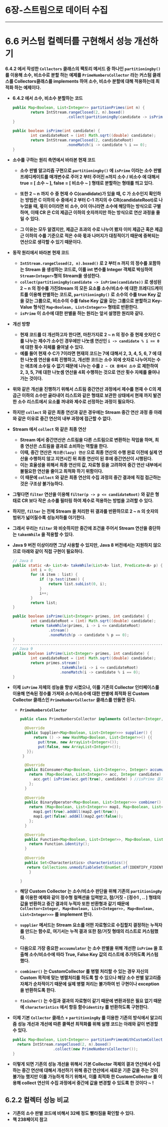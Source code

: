 # **6장-스트림으로 데이터 수집**

---


# **6.6 커스텀 컬렉터를 구현해서 성능 개선하기**

**6.4.2  에서 작성한 `Collectors` 클래스의 팩토리 메서드 중 하나인 `partitioningby()` 를 이용해 소수, 비소수로 분할 하는 예제를 `PrimeNumbersCollector` 라는 커스텀 클래스를 Collectors클래스를 implements 하여 소수, 비소수 분할에 대해 적용하는데 최적화 하는 예제이다.**

- **6.4.2 에서 소수, 비소수 분할하는 코드**
    
    ```java
    public Map<Boolean, List<Integer>> partitionPrimes(int n) {
            return IntStream.rangeClosed(2, n).boxed()
                            .collect(partitioningBy(candidate -> isPrime(candidate)));
    }
        
    public boolean isPrime(int candidate) {
            int candidateRoot = (int) Math.sqrt((double) candidate);
            return IntStream.rangeClosed(2, candidateRoot)
                            .noneMatch(i -> candidate % i == 0);
    }
    ```
    
- **소수를 구하는 원리 측면에서 바라본 현재 코드**
    - **소수 판별 알고리즘 구현으로 `partitioningby()` 에 `isPrime` 이라는 소수 판별 프레디케이트를 매개변수로 주어 2 부터 주어진 n까지 소수 / 비소수 에 대해서 true = [ 소수 ~  ], false = [ 비소수 ~ ] 형태로 분할하는 형태를 띄고 있다.**
    
    - **또한 2 ~ n 까지 수 중 현재 수 C(candidate)가 있을 때, C 가 소수인지 확인하는 방법은 C 이하의 수 중에서 2 부터 C-1 까지의 수 CR(candidateRoot)로 나누었을 때, 몫이 0이라면 비 소수, 0이 아니라면 소수에 해당하는 방식으로 구별하며, 이때 CR 은 C의 제곱근 이하의 숫자까지만 하는 방식으로 연산 과정을 줄일 수 있다.**
    - **그 이유는 모두 알겠지만, 제곱근 초과의 수로 나누어 봤자 이미 제곱근 혹은 제곱근 이하의 수를 기준으로 적은 수와 몫과 나머지가 대칭적이기 때문에 중복되는 연산으로 생각할 수 있기 때문이다.**
 

- **동작 원리에서 바라본 현재 코드**
    - **`IntStream.rangeClosed(2, n).boxed()` 로 2 부터 n 까지 의 정수를 포함하는 Stream 을 생성하는 코드로, 이를 int 변수를 Integer 객체로 박싱하여 `Stream<Integer>`형의 Stream을 생성한다.**
    - **`collect(partitioningBy(candidate -> isPrime(candidate))` 로 생성된 2 ~ n 의 정수를 가진Stream<Integer> 의 모든 요소를 소수/비소수 에 대한 프레디드케이트를 이용해 판별하는 코드로, `partitioningBy()` 로 소수의 수를 true Key 값을 갖는 그룹으로, 비소수의 수를 false Key 값을 갖는 그룹으로 분할하고 Key-Value 형식인 `Map<Boolean, List<Integer>>` 형태로 반환한다.**
    - **`isPrime` 이 소수에 대한 판별을 하는 원리는 앞서 설명한 원리와 같다.**

    
- **개선 방향**
    - **현재 코드를 더 개선하고자 한다면, 마찬가지로 2 ~ n 의 정수 중 현재 숫자인 C 를 나누는 제수가 소수인 경우에만 나눗셈 연산인 `i -> candidate % i == 0` 에 대한 횟수 자체를 줄여낼 수 있다.**
    - **예를 들어 현재 수 C가 7이라면 현재의 코드는 7에 대해서 2, 3, 4, 5, 6, 7 에 대한 나눗셈 연산을 6회 진행하고, 개선한 코드는 소수 외에 숫자로 나누어지는 수는 애초에 소수일 수 없기 때문에 나누는 수를 `2 ~ CR 중에서 소수` 로 제한하여 2, 3, 5, 7에 대한 나눗셈 연산을 4회 수행하는 것으로 연산 횟수 자체를 줄여나가는 것이다.**
    
- **위와 같은 개선을 진행하기 위해서 스트림 중간연산 과정에서 제수를 현재 수 C의 제곱근 이하의 소수만 골라내어 리스트와 같은 형태로 보관한 상태에서 현재 까지 발견한 소수 리스트에서 요소를 꺼내와 제수로 선정하는 과정이 필요하다.**
- **하지만 `collect` 와 같은 최종 연산과 같은 경우에는 Stream 중간 연산 과정 중 아래와 같은 이유로 중간 연산의 내부 과정에 접근할 수 없다.**


- **Stream 에서 `collect` 와 같은 최종 연산**
    - **Stream 에서 중간연산은 스트림을 다른 스트림으로 변환하는 작업을 하며, 최종 연산은 스트림을 결과로 소비하는 역할을 한다.**
    - **이때, 중간 연산은 `게으른(lazy) 연산` 으로 최종 연산의 수행 완료 이전에 실제 연산을 수행하지 않고 지연시킨 뒤 최종 연산이 된 후에 중간연산이 시행된다.**
    - **이는 효율성을 위해서 최종 연산의 값, 자료형 등을 고려하여 중간 연산 내부에서 불필요한 연산을 줄이고 최적화 하기 위함이다.**
    - **이 때문에 `collect` 와 같은 최종 연산의 수집 과정의 중간 결과에 직접 접근하는 것은 구조상 불가능하다.**


- **그렇다면 `filter` 연산을 이용해 `filter(p -> p <= candidateRoot)` 와 같은 형태로 CR 보다 작은 소수를 필터링 하여 제수로 적용하는 방법을 고려할 수 있다.**
- **하지만, `filter` 는 전체 Stream 을 처리한 뒤 결과를 반환하므로 2 ~ n 의 숫자의 범위가 넓어질수록 성능저하를 야기한다.**


- **그래서 우리는 `filter` 와 비슷하지만 중간에 조건을 주어서 Stream 연산을 중단하는 `takenWhile` 을 적용할 수 있다.**
- **Java 9 버전 이상이라면 그냥 사용할 수 있지만, Java 8 버전에서는 지원하지 않으므로 아래와 같이 직접 구현이 필요하다.**

    
    ```java
    // Java 8
    public static <A> List<A> takeWhile(List<A> list, Predicate<A> p) {
            int i = 0;
            for (A item : list) {
                if (!p.test(item)) {
                    return list.subList(0, i);
                }
                i++;
            }
            return list;
    }
    
    public boolean isPrime(List<Integer> primes, int candidate) {
            int candidateRoot = (int) Math.sqrt((double) candidate);
            return takeWhile(primes, i -> i <= candidateRoot)
                    .stream()
                    .noneMatch(p -> candidate % p == 0);
    }
    -----------------------------------------------------------------------
    // Java 9
    public boolean isPrime(List<Integer> primes, int candidate) {
            int candidateRoot = (int) Math.sqrt((double) candidate);
            return primes.stream()
                         .takeWhile(i -> i <= candidateRoot)
                         .noneMatch(i -> candidate % i == 0);
    }
    ```

    

- **이제 `isPrime` 자체의 성능을 향상 시켰으나, 이를 기존의 Collector 인터페이스를 이용해 연속된 정수를 가져와 소수/비소수에 대한 판별에 최적화 된 Custom Collector 클래스인 `PrimeNumberCollector` 클래스를 만들면 된다.**
    - **`PrimeNumbersCollector`**
        
        ```java
        public class PrimeNumbersCollector implements Collector<Integer, Map<Boolean, List<Integer>>, Map<Boolean, List<Integer>>> { 
          
          @Override
          public Supplier<Map<Boolean, List<Integer>>> supplier() {
              return () -> new HashMap<Boolean, List<Integer>>() {{
                put(true, new ArrayList<Integer>());
                put(false, new ArrayList<Integer>());
           }};
         }
        
          @Override
          public BiConsumer<Map<Boolean, List<Integer>>, Integer> accumulator() {
            return (Map<Boolean, List<Integer>> acc, Integer candidate) -> {
              acc.get( isPrime(acc.get(true), candidate) ) //isPrime 결과에 따라 소수/비소수 리스트를 만든다.-/candidate를 알맞은 리스트에 추가한다.
            };
          }
          
          @Override
          public BinaryOperator<Map<Boolean, List<Integer>>> combiner() {
            return (Map<Boolean, List<Integer>> map1, Map<Boolean, List<Integer>> map2) -> {
              map1.get(true).addAll(map2.get(true));
              map1.get(false).addAll(map2.get(false));
            };
          }
        
          @Override
          public Function<Map<Boolean, List<Integer>>, Map<Boolean, List<Integer>>> finisher() {
            return Function.identity();
          }
          
          @Override
          public Set<Characteristics> characteristics(){
           return Collections.unmodifiableSet(EnumSet.of(IDENTIFY_FIDENTIFY_FINISIDENTIFY_FIDENTIFY_FINISH);
        	}
        
        }
        ```
        
    
    - **해당 Custom Collector 는 소수/비소수 판단을 위해 기존의 `partitioningBy` 를 이용한 예제와 같이 정수형 컬렉션을 입력받고, 참/거짓 - [정수1 , .. ] 형태의 값을 반환하고 중간 결과의 누적자 또한 반환형과 같기 때문에 
    `Collector<Integer, Map<Boolean, List<Integer>>, Map<Boolean, List<Integer>>>` 
    를 implement 한다.**
    - **`supplier` 메서드는 Stream 요소를 어떤 자료형으로 수집할지 결정하는 누적자를 만드는 함수로, 여기서는 누적 결과 또한 참/거짓 형태의 리스트로 커스텀했다.**
    - **다음으로 가장 중요한  `accuumulator` 는 소수 판별을 위해 개선한 `isPrime` 을 호출해 소수/비소수에 따라 True, False Key 값의 리스트에 추가하도록 커스텀 했다.**
    - **`combiner()` 는 CustomCollector 를 병렬 처리할 수 있는 경우 자신의 Custom 목적에 맞는 병렬처리를 하도록 할 수 있으나 해당 소수 판별 알고리즘 자체가 순차적이기 때문에 실제 병렬 처리는 불가하여 빈 구현이나 exception 을 반환하도록 한다.**
    - **`finisher()` 는 수집과 결과의 자료형이 같기 때문에 변환과정은 필요 없기 때문에 `characteristics` 에서 항등 함수`identity` 를 반환하도록 구현한다.**
    
- **이제 기본 `Collector` 클래스 + `partitioningBy` 를 이용한 기존의 방식에서 알고리즘 성능 개선과 개선에 따른 콜렉션 최적화를 위해 실행 코드는 아래와 같이 변경할 수 있다.**
    
    ```java
    public Map<Boolean, List<Integer>> partitionPrimesWithCustomCollector(int n) {
      return IntStream.rangeClosed(2, n).boxed()
                      .collect(new PrimeNumbersCollector());
    }
    ```
    
- **이렇게 되면 기존의 성능 개선을 위해서 기본 Collector 객체의 결과 연산에서 수집하는 중간 연산에 대해서 개선하기 위해 중간 연산에서 새로운 기준 값을 주는 것이 불가능 했지만 이를 가능하게 하기 위해서, 이를 최적화 한 CustomCollector 를 이용해 collect 연산의 수집 과정에서 중간에 값을 변경할 수 있도록 한 것이다 ~ !**

## **6.2.2 컬렉터 성능 비교**

- **기존의 소수 판별 코드에 비해서 32배 정도 빨라짐을 확인할 수 있다.**
- **책 238페이지 참고**
